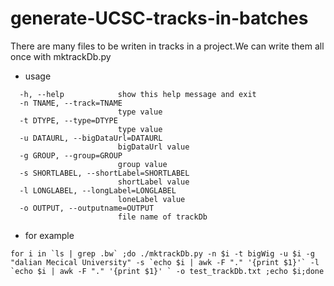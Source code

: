 # generate-UCSC-tracks-in-batches
There are many files to be writen in tracks in a project.We can write them all once with mktrackDb.py</br>
* usage
```Options:
  -h, --help            show this help message and exit
  -n TNAME, --track=TNAME
                        type value
  -t DTYPE, --type=DTYPE
                        type value
  -u DATAURL, --bigDataUrl=DATAURL
                        bigDataUrl value
  -g GROUP, --group=GROUP
                        group value
  -s SHORTLABEL, --shortLabel=SHORTLABEL
                        shortLabel value
  -l LONGLABEL, --longLabel=LONGLABEL
                        loneLabel value
  -o OUTPUT, --outputname=OUTPUT
                        file name of trackDb
```
* for example
```
for i in `ls | grep .bw` ;do ./mktrackDb.py -n $i -t bigWig -u $i -g "dalian Mecical University" -s `echo $i | awk -F "." '{print $1}'` -l `echo $i | awk -F "." '{print $1}' ` -o test_trackDb.txt ;echo $i;done
```
